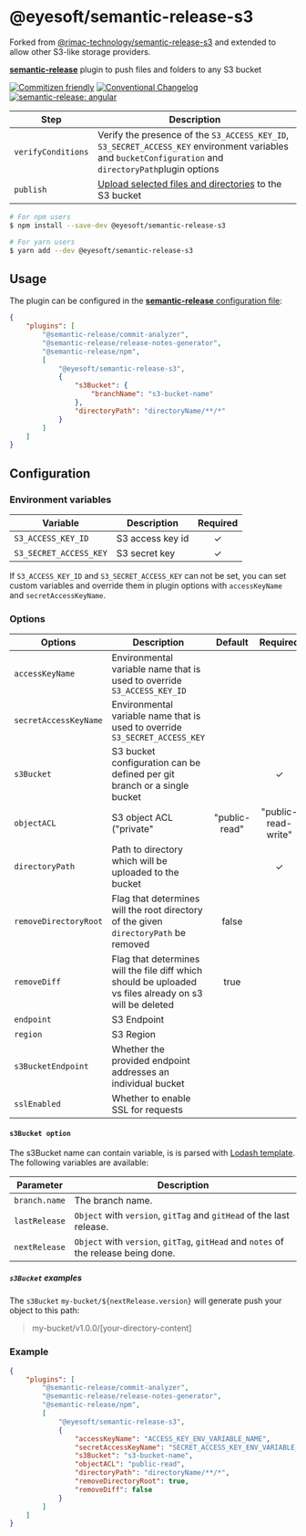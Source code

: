 # @eyesoft/semantic-release-s3

Forked from [@rimac-technology/semantic-release-s3](https://github.com/RimacTechnology/semantic-release-s3/) and extended to allow other S3-like storage providers.

[**semantic-release**](https://github.com/semantic-release/semantic-release) plugin to push files and folders to any S3 bucket

[![Commitizen friendly](https://img.shields.io/badge/commitizen-friendly-brightgreen.svg)](http://commitizen.github.io/cz-cli/)
[![Conventional Changelog](https://img.shields.io/badge/changelog-conventional-brightgreen.svg)](http://conventional-changelog.github.io)
[![semantic-release: angular](https://img.shields.io/badge/semantic--release-conventionalcommits-e10079?logo=semantic-release)](https://github.com/semantic-release/semantic-release)

| Step               | Description                                                                                                                                             |
| ------------------ | ------------------------------------------------------------------------------------------------------------------------------------------------------- |
| `verifyConditions` | Verify the presence of the `S3_ACCESS_KEY_ID`, `S3_SECRET_ACCESS_KEY` environment variables and `bucketConfiguration` and `directoryPath`plugin options |
| `publish`          | [Upload selected files and directories](https://docs.aws.amazon.com/AWSJavaScriptSDK/latest/AWS/S3.html) to the S3 bucket                               |

```bash
# For npm users
$ npm install --save-dev @eyesoft/semantic-release-s3

# For yarn users
$ yarn add --dev @eyesoft/semantic-release-s3
```

## Usage

The plugin can be configured in the
[**semantic-release** configuration file](https://github.com/semantic-release/semantic-release/blob/master/docs/usage/configuration.md#configuration):

```json
{
    "plugins": [
        "@semantic-release/commit-analyzer",
        "@semantic-release/release-notes-generator",
        "@semantic-release/npm",
        [
            "@eyesoft/semantic-release-s3",
            {
                "s3Bucket": {
                    "branchName": "s3-bucket-name"
                },
                "directoryPath": "directoryName/**/*"
            }
        ]
    ]
}
```

## Configuration

### Environment variables

| Variable                | Description      | Required |
| ----------------------- | ---------------- | :------: |
| `S3_ACCESS_KEY_ID`      | S3 access key id |    ✓     |
| `S3_SECRET_ACCESS_KEY`  | S3 secret key    |    ✓     |

If `S3_ACCESS_KEY_ID` and `S3_SECRET_ACCESS_KEY` can not be set, you can set custom variables and override them in plugin
options with `accessKeyName` and `secretAccessKeyName`.

### Options

| Options                  | Description                                                                                             | Default | Required |
| ------------------------ | ------------------------------------------------------------------------------------------------------- | :-----: | :------: |
| `accessKeyName`          | Environmental variable name that is used to override `S3_ACCESS_KEY_ID`                                 |         |          |
| `secretAccessKeyName`    | Environmental variable name that is used to override `S3_SECRET_ACCESS_KEY`                             |         |          |
| `s3Bucket`               | S3 bucket configuration can be defined per git branch or a single bucket                                |         |    ✓     |
| `objectACL`              | S3 object ACL ("private"|"public-read"|"public-read-write"|"authenticated-read"...)                     |         |          |
| `directoryPath`          | Path to directory which will be uploaded to the bucket                                                  |         |    ✓     |
| `removeDirectoryRoot`    | Flag that determines will the root directory of the given `directoryPath` be removed                    |  false  |          |
| `removeDiff`             | Flag that determines will the file diff which should be uploaded vs files already on s3 will be deleted |  true   |          |
| `endpoint`               | S3 Endpoint                                                                                             |         |          |
| `region`                 | S3 Region                                                                                               |         |          |
| `s3BucketEndpoint`       | Whether the provided endpoint addresses an individual bucket                                            |         |          |
| `sslEnabled`             | Whether to enable SSL for requests                                                                      |         |          |

#### `s3Bucket option`

The s3Bucket name can contain variable, is is parsed with [Lodash template](https://lodash.com/docs#template). The following variables are available:

| Parameter      | Description                                                                          |
| -------------- | ------------------------------------------------------------------------------------ |
| `branch.name`  | The branch name.                                                                     |
| `lastRelease`  | `Object` with `version`, `gitTag` and `gitHead` of the last release.                 |
| `nextRelease`  | `Object` with `version`, `gitTag`, `gitHead` and `notes` of the release being done.  |

##### `s3Bucket` examples

The `s3Bucket` `my-bucket/${nextRelease.version}` will generate push your object to this path:

> my-bucket/v1.0.0/[your-directory-content]


### Example

```json
{
    "plugins": [
        "@semantic-release/commit-analyzer",
        "@semantic-release/release-notes-generator",
        "@semantic-release/npm",
        [
            "@eyesoft/semantic-release-s3",
            {
                "accessKeyName": "ACCESS_KEY_ENV_VARIABLE_NAME",
                "secretAccessKeyName": "SECRET_ACCESS_KEY_ENV_VARIABLE_NAME",
                "s3Bucket": "s3-bucket-name",
                "objectACL": "public-read",
                "directoryPath": "directoryName/**/*",
                "removeDirectoryRoot": true,
                "removeDiff": false
            }
        ]
    ]
}
```